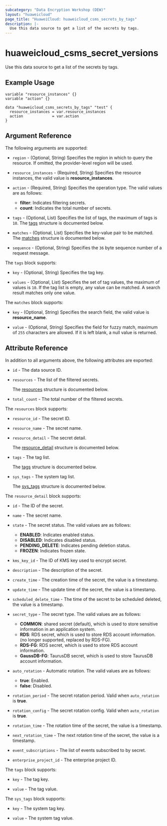 ```yaml
---
subcategory: "Data Encryption Workshop (DEW)"
layout: "huaweicloud"
page_title: "HuaweiCloud: huaweicloud_csms_secrets_by_tags"
description: |-
  Use this data source to get a list of the secrets by tags.
---
```


# huaweicloud_csms_secret_versions

Use this data source to get a list of the secrets by tags.

## Example Usage

```hcl
variable "resource_instances" {}
variable "action" {}

data "huaweicloud_csms_secrets_by_tags" "test" {
  resource_instances = var.resource_instances
  action             = var.action
}
```

## Argument Reference

The following arguments are supported:

* `region` - (Optional, String) Specifies the region in which to query the resource.
  If omitted, the provider-level region will be used.

* `resource_instances` - (Required, String) Specifies the resource instances, the valid value is **resource_instances**.

* `action` - (Required, String) Specifies the operation type. The valid values are as follows:
  + **filter**: Indicates filtering secrets.
  + **count**: Indicates the total number of secrets.

* `tags` - (Optional, List) Specifies the list of tags, the maximum of tags is `10`.
  The [tags](#tags_struct) structure is documented below.

* `matches` - (Optional, List) Specifies the key-value pair to be matched.
  The [matches](#matches_struct) structure is documented below.

* `sequence` - (Optional, String) Specifies the `36` byte sequence number of a request message.

<a name="tags_struct"></a>
The `tags` block supports:

* `key` - (Optional, String) Specifies the tag key.

* `values` - (Optional, List) Specifies the set of tag values, the maximum of values is `10`.
  If the tag list is empty, any value can be matched.
  A search result matches only one value.

<a name="matches_struct"></a>
The `matches` block supports:

* `key` - (Optional, String) Specifies the search field, the valid value is **resource_name**.

* `value` - (Optional, String) Specifies the field for fuzzy match, maximum of `255` characters are allowed.
  If it is left blank, a null value is returned.

## Attribute Reference

In addition to all arguments above, the following attributes are exported:

* `id` - The data source ID.

* `resources` - The list of the filtered secrets.

  The [resources](#resources_struct) structure is documented below.

* `total_count` - The total number of the filtered secrets.

<a name="resources_struct"></a>
The `resources` block supports:

* `resource_id` - The secret ID.

* `resource_name` - The secret name.

* `resource_detail` - The secret detail.

  The [resource_detail](#resource_detail_struct) structure is documented below.

* `tags` - The tag list.

  The [tags](#tags_item_struct) structure is documented below.

* `sys_tags` - The system tag list.

  The [sys_tags](#sys_tags_struct) structure is documented below.

<a name="resource_detail_struct"></a>
The `resource_detail` block supports:

* `id` - The ID of the secret.

* `name` - The secret name.

* `state` - The secret status. The valid values are as follows:
  + **ENABLED**: Indicates enabled status.
  + **DISABLED**: Indicates disabled status.
  + **PENDING_DELETE**: Indicates pending deletion status.
  + **FROZEN**: Indicates frozen state.

* `kms_key_id` - The ID of KMS key used to encrypt secret.

* `description` - The description of the secret.

* `create_time` - The creation time of the secret, the value is a timestamp.

* `update_time` - The update time of the secret, the value is a timestamp.

* `scheduled_delete_time` - The time of the secret to be scheduled deleted, the value is a timestamp.

* `secret_type` - The secret type. The valid values are as follows:
  + **COMMON**: shared secret (default), which is used to store sensitive information in an application system.
  + **RDS**: RDS secret, which is used to store RDS account information. (no longer supported, replaced by RDS-FG).
  + **RDS-FG**: RDS secret, which is used to store RDS account information.
  + **GaussDB-FG**: TaurusDB secret, which is used to store TaurusDB account information.

* `auto_rotation` - Automatic rotation. The valid values are as follows:
  + **true**: Enabled.
  + **false**: Disabled.

* `rotation_period` - The secret rotation period. Valid when `auto_rotation` is **true**.

* `rotation_config` - The secret rotation config. Valid when `auto_rotation` is **true**.

* `rotation_time` - The rotation time of the secret, the value is a timestamp.

* `next_rotation_time` - The next rotation time of the secret, the value is a timestamp.

* `event_subscriptions` - The list of events subscribed to by secret.

* `enterprise_project_id` - The enterprise project ID.

<a name="tags_item_struct"></a>
The `tags` block supports:

* `key` - The tag key.

* `value` - The tag value.

<a name="sys_tags_struct"></a>
The `sys_tags` block supports:

* `key` - The system tag key.

* `value` - The system tag value.
